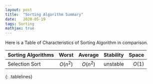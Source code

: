 ```yaml
---
layout: post
title:  "Sorting Algorithm Summary"
date:   2020-05-19
tags: Sorting
mathjax: true
---
```


Here is a Table of Characteristics of Sorting Algorithm in comparison.

<style>
.tablelines table, .tablelines td, .tablelines th {
        border: 1px solid black;
        }
</style>
| Sorting Algorithms | Worst  | Average | Stability | Space |
| ------------------ |:------:|:-------:|:---------:| -----:|
| Selection Sort     |$O(n^2)$| $O(n^2)$|  unstable |$O(1)$ |
{: .tablelines}